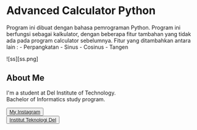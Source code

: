 # Advanced Calculator Python

Program ini dibuat dengan bahasa pemrograman Python. Program ini berfungsi sebagai kalkulator, dengan beberapa fitur tambahan yang tidak ada pada program calculator sebelumnya. Fitur yang ditambahkan antara lain :
    - Perpangkatan
    - Sinus
    - Cosinus
    - Tangen

![ss][ss.png]

## <b>About Me</b>

I'm a student at Del Institute of Technology. <br>
Bachelor of Informatics study program. <br>


<button><a href="https://www.instagram.com/gabrielhtg77/">My Instagram</a></button>
<br>
<button><a href="https://www.del.ac.id/">Institut Teknologi Del</a></button>
